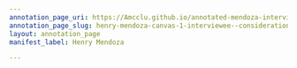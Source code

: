 ```yaml
---
annotation_page_uri: https://Amcclu.github.io/annotated-mendoza-interview/annotations/henry-mendoza-canvas-1-interviewee--consideration--gesturing--body-language--squinting---recalling-firsthand-experience.json
annotation_page_slug: henry-mendoza-canvas-1-interviewee--consideration--gesturing--body-language--squinting---recalling-firsthand-experience
layout: annotation_page
manifest_label: Henry Mendoza

---
```

